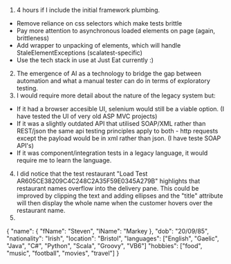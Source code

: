 1. 4 hours if I include the initial framework plumbing.
* Remove reliance on css selectors which make tests brittle
* Pay more attention to asynchronous loaded elements on page (again, brittleness)
* Add wrapper to unpacking of elements, which will handle StaleElementExceptions (scalatest-specific)
* Use the tech stack in use at Just Eat currently :)
2. The emergence of AI as a technology to bridge the gap between automation and what a manual tester can do in terms of exploratory testing.
3. I would require more detail about the nature of the legacy system but:
* If it had a browser accesible UI, selenium would still be a viable option. (I have tested the UI of very old ASP MVC projects)
* If it was a slightly outdated API that utilised SOAP/XML rather than REST/json the same api testing principles apply to both - http requests except the payload would be in xml rather than json. (I have teste SOAP API's)
* If it was component/integration tests in a legacy language, it would require me to learn the language.
4. I did notice that the test restaurant "Load Test AR605CE38209C4C248C2A35F59E0345A279B" highlights that restaurant names overflow into the delivery pane. This could be improved by clipping the text and adding ellipses and the "title" attribute will then display the whole name when the customer hovers over the restaurant name.
5.
{
	"name": {
		"fName": "Steven",
		"lName": "Markey
	},
	"dob": "20/09/85",
	"nationality": "Irish",
	"location": "Bristol",
	"languages": ["English", "Gaelic", "Java", "C#", "Python", "Scala", "Groovy", "VB6"]
	"hobbies": ["food", "music", "football", "movies", "travel"]
}